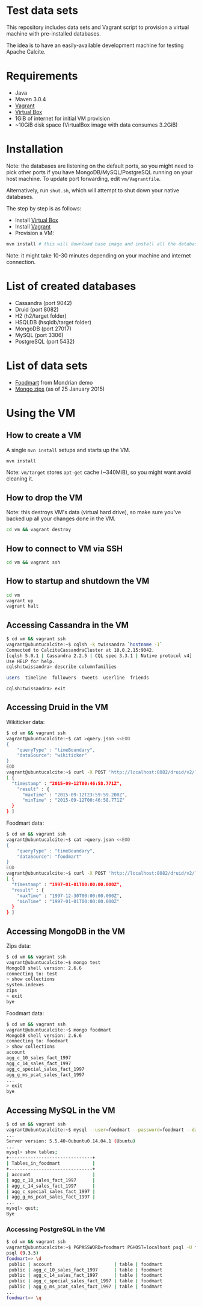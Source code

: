 # Test data sets

This repository includes data sets and Vagrant script to provision a virtual machine
with pre-installed databases.

The idea is to have an easily-available development machine for testing Apache Calcite.

# Requirements

* Java
* Maven 3.0.4
* <a href="https://www.vagrantup.com/">Vagrant</a>
* <a href="https://www.virtualbox.org/">Virtual Box</a>
* 1GiB of internet for initial VM provision
* ~10GiB disk space (VirtualBox image with data consumes 3.2GiB)

# Installation

Note: the databases are listening on the default ports, so you might need
to pick other ports if you have MongoDB/MySQL/PostgreSQL running on your host machine.
To update port forwarding, edit `vm/Vagrantfile`.

Alternatively, run `shut.sh`, which will attempt to shut down your native databases.

The step by step is as follows:
  * Install <a href="https://www.virtualbox.org/">Virtual Box</a>
  * Install <a href="https://www.vagrantup.com/">Vagrant</a>
  * Provision a VM:
```bash
mvn install # this will download base image and install all the databases
```

Note: it might take 10-30 minutes depending on your machine and internet connection.

# List of created databases

* Cassandra (port 9042)
* Druid (port 8082)
* H2 (h2/target folder)
* HSQLDB (hsqldb/target folder)
* MongoDB (port 27017)
* MySQL (port 3306)
* PostgreSQL (port 5432)

# List of data sets

* <a href="https://github.com/julianhyde/foodmart-data-mysql">Foodmart</a> from Mondrian demo
* <a href="http://docs.mongodb.org/manual/tutorial/aggregation-zip-code-data-set">Mongo zips</a> (as of 25 January 2015)

# Using the VM

## How to create a VM
A single `mvn install` setups and starts up the VM.
```bash
mvn install
```

Note: `vm/target` stores `apt-get` cache (~340MiB), so you might want avoid cleaning it.

## How to drop the VM
Note: this destroys VM's data (virtual hard drive), so make sure you've backed up all your changes done in the VM.

```bash
cd vm && vagrant destroy
```

## How to connect to VM via SSH

```bash
cd vm && vagrant ssh
```

## How to startup and shutdown the VM

```bash
cd vm
vagrant up
vagrant halt
```

## Accessing Cassandra in the VM

```bash
$ cd vm && vagrant ssh
vagrant@ubuntucalcite:~$ cqlsh -k twissandra `hostname -I`
Connected to CalciteCassandraCluster at 10.0.2.15:9042.
[cqlsh 5.0.1 | Cassandra 2.2.5 | CQL spec 3.3.1 | Native protocol v4]
Use HELP for help.
cqlsh:twissandra> describe columnfamilies

users  timeline  followers  tweets  userline  friends

cqlsh:twissandra> exit
```

## Accessing Druid in the VM

Wikiticker data:

```bash
$ cd vm && vagrant ssh
vagrant@ubuntucalcite:~$ cat >query.json <<EOD
{
    "queryType" : "timeBoundary",
    "dataSource": "wikiticker"
}
EOD
vagrant@ubuntucalcite:~$ curl -X POST 'http://localhost:8082/druid/v2/?pretty' -H 'content-type: application/json'  -d @query.json
[ {
  "timestamp" : "2015-09-12T00:46:58.771Z",
    "result" : {
      "maxTime" : "2015-09-12T23:59:59.200Z",
      "minTime" : "2015-09-12T00:46:58.771Z"
  }
} ]
```

Foodmart data:

```bash
$ cd vm && vagrant ssh
vagrant@ubuntucalcite:~$ cat >query.json <<EOD
{
    "queryType" : "timeBoundary",
    "dataSource": "foodmart"
}
EOD
vagrant@ubuntucalcite:~$ curl -X POST 'http://localhost:8082/druid/v2/?pretty' -H 'content-type: application/json'  -d @query.json
[ {
  "timestamp" : "1997-01-01T00:00:00.000Z",
  "result" : {
    "maxTime" : "1997-12-30T00:00:00.000Z",
    "minTime" : "1997-01-01T00:00:00.000Z"
  }
} ]
```

## Accessing MongoDB in the VM

Zips data:
```bash
$ cd vm && vagrant ssh
vagrant@ubuntucalcite:~$ mongo test
MongoDB shell version: 2.6.6
connecting to: test
> show collections
system.indexes
zips
> exit
bye
```

Foodmart data:
```bash
$ cd vm && vagrant ssh
vagrant@ubuntucalcite:~$ mongo foodmart
MongoDB shell version: 2.6.6
connecting to: foodmart
> show collections
account
agg_c_10_sales_fact_1997
agg_c_14_sales_fact_1997
agg_c_special_sales_fact_1997
agg_g_ms_pcat_sales_fact_1997
...
> exit
bye
```

## Accessing MySQL in the VM

```bash
$ cd vm && vagrant ssh
vagrant@ubuntucalcite:~$ mysql --user=foodmart --password=foodmart --database=foodmart
...
Server version: 5.5.40-0ubuntu0.14.04.1 (Ubuntu)
...
mysql> show tables;
+-------------------------------+
| Tables_in_foodmart            |
+-------------------------------+
| account                       |
| agg_c_10_sales_fact_1997      |
| agg_c_14_sales_fact_1997      |
| agg_c_special_sales_fact_1997 |
| agg_g_ms_pcat_sales_fact_1997 |
...
mysql> quit;
Bye
```

### Accessing PostgreSQL in the VM

```bash
$ cd vm && vagrant ssh
vagrant@ubuntucalcite:~$ PGPASSWORD=foodmart PGHOST=localhost psql -U foodmart -d foodmart
psql (9.3.5)
foodmart=> \d
 public | account                       | table | foodmart
 public | agg_c_10_sales_fact_1997      | table | foodmart
 public | agg_c_14_sales_fact_1997      | table | foodmart
 public | agg_c_special_sales_fact_1997 | table | foodmart
 public | agg_g_ms_pcat_sales_fact_1997 | table | foodmart
...
foodmart=> \q
```
